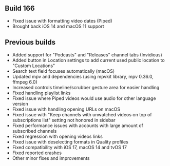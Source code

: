 ## Build 166
* Fixed issue with formatting video dates (Piped)
* Brought back iOS 14 and macOS 11 support


## Previous builds
* Added support for "Podcasts" and "Releases" channel tabs (Invidious)
* Added button in Location settings to add current used public location to "Custom Locations"
* Search text field focuses automatically (macOS)
* Updated mpv and dependencies (using mpvkit library, mpv 0.36.0, ffmpeg 6.0)
* Increased controls timeline/scrubber gesture area for easier handling
* Fixed handling playlist links
* Fixed issue where Piped videos would use audio for other language version
* Fixed issue with handling opening URLs on macOS
* Fixed issue with "Keep channels with unwatched videos on top of subscriptions list" setting not honored in sidebar
* Fixed performance issues with accounts with large amount of subscribed channels
* Fixed regression with opening videos links
* Fixed issue with deselecting formats in Quality profiles
* Fixed compatibility with iOS 17, macOS 14 and tvOS 17
* Fixed reported crashes
* Other minor fixes and improvements
